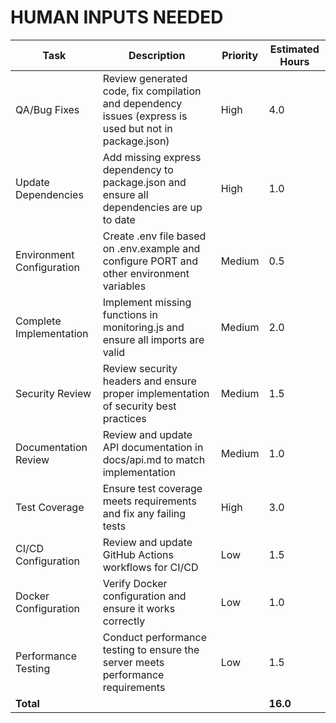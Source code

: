 # HUMAN INPUTS NEEDED

| Task | Description | Priority | Estimated Hours |
|------|-------------|----------|----------------|
| QA/Bug Fixes | Review generated code, fix compilation and dependency issues (express is used but not in package.json) | High | 4.0 |
| Update Dependencies | Add missing express dependency to package.json and ensure all dependencies are up to date | High | 1.0 |
| Environment Configuration | Create .env file based on .env.example and configure PORT and other environment variables | Medium | 0.5 |
| Complete Implementation | Implement missing functions in monitoring.js and ensure all imports are valid | Medium | 2.0 |
| Security Review | Review security headers and ensure proper implementation of security best practices | Medium | 1.5 |
| Documentation Review | Review and update API documentation in docs/api.md to match implementation | Medium | 1.0 |
| Test Coverage | Ensure test coverage meets requirements and fix any failing tests | High | 3.0 |
| CI/CD Configuration | Review and update GitHub Actions workflows for CI/CD | Low | 1.5 |
| Docker Configuration | Verify Docker configuration and ensure it works correctly | Low | 1.0 |
| Performance Testing | Conduct performance testing to ensure the server meets performance requirements | Low | 1.5 |
| **Total** | | | **16.0** |